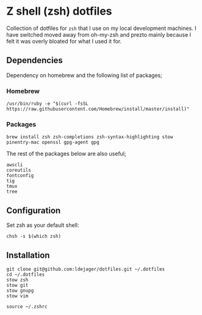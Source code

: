 # Z shell (zsh) dotfiles

Collection of dotfiles for `zsh` that I use on my local development machines. I have switched moved away from oh-my-zsh and prezto mainly because I felt it was overly bloated for what I used it for.

## Dependencies

Dependency on homebrew and the following list of packages;

### Homebrew

```
/usr/bin/ruby -e "$(curl -fsSL https://raw.githubusercontent.com/Homebrew/install/master/install)"
```

### Packages

```
brew install zsh zsh-completions zsh-syntax-highlighting stow pinentry-mac openssl gpg-agent gpg
```

The rest of the packages below are also useful;

```
awscli
coreutils
fontconfig
tig
tmux
tree
```

## Configuration

Set zsh as your default shell:

```
chsh -s $(which zsh)
```

## Installation

```
git clone git@github.com:ldejager/dotfiles.git ~/.dotfiles
cd ~/.dotfiles
stow zsh
stow git
stow gnupg
stow vim

source ~/.zshrc
```
